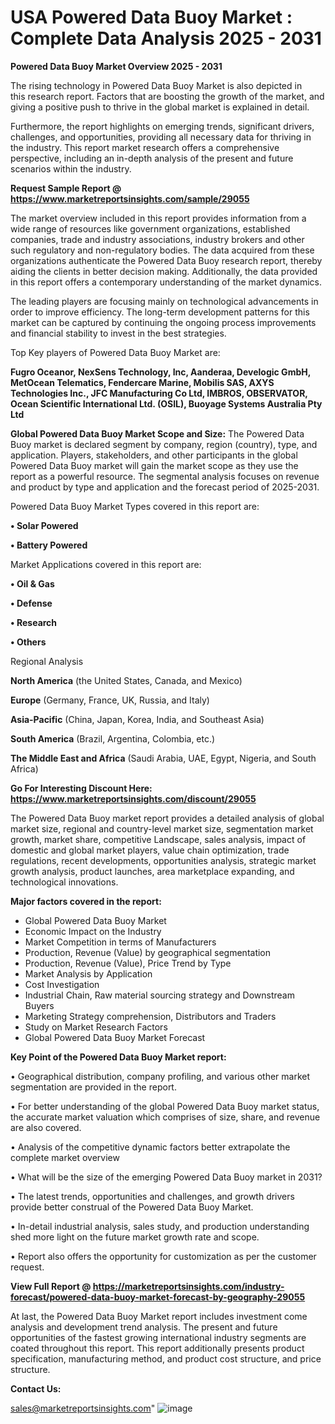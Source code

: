 # USA Powered Data Buoy Market : Complete Data Analysis 2025 - 2031

<Strong> Powered Data Buoy Market Overview 2025 - 2031</strong>

The rising technology in Powered Data Buoy Market is also depicted in this research report. Factors that are boosting the growth of the market, and giving a positive push to thrive in the global market is explained in detail.

Furthermore, the report highlights on emerging trends, significant drivers, challenges, and opportunities, providing all necessary data for thriving in the industry. This report market research offers a comprehensive perspective, including an in-depth analysis of the present and future scenarios within the industry.

<strong>Request Sample Report @ <a href=https://www.marketreportsinsights.com/sample/29055>https://www.marketreportsinsights.com/sample/29055</a></strong>

The market overview included in this report provides information from a wide range of resources like government organizations, established companies, trade and industry associations, industry brokers and other such regulatory and non-regulatory bodies. The data acquired from these organizations authenticate the Powered Data Buoy research report, thereby aiding the clients in better decision making. Additionally, the data provided in this report offers a contemporary understanding of the market dynamics.

The leading players are focusing mainly on technological advancements in order to improve efficiency. The long-term development patterns for this market can be captured by continuing the ongoing process improvements and financial stability to invest in the best strategies.

Top Key players of Powered Data Buoy Market are:

<strong>Fugro Oceanor, NexSens Technology, Inc, Aanderaa, Develogic GmbH, MetOcean Telematics, Fendercare Marine, Mobilis SAS, AXYS Technologies Inc., JFC Manufacturing Co Ltd, IMBROS, OBSERVATOR, Ocean Scientific International Ltd. (OSIL), Buoyage Systems Australia Pty Ltd</strong>

<strong><b>Global Powered Data Buoy Market Scope and Size:</b></strong>
The Powered Data Buoy market is declared segment by company, region (country), type, and application. Players, stakeholders, and other participants in the global Powered Data Buoy market will gain the market scope as they use the report as a powerful resource. The segmental analysis focuses on revenue and product by type and application and the forecast period of 2025-2031.

Powered Data Buoy Market Types covered in this report are:

<strong>• Solar Powered

• Battery Powered</strong>

Market Applications covered in this report are:

<strong>• Oil & Gas

• Defense

• Research

• Others</strong> 

Regional Analysis

<strong>North America</strong> (the United States, Canada, and Mexico)

<strong>Europe</strong> (Germany, France, UK, Russia, and Italy)

<strong>Asia-Pacific</strong> (China, Japan, Korea, India, and Southeast Asia)

<strong>South America</strong> (Brazil, Argentina, Colombia, etc.)

<strong>The Middle East and Africa</strong> (Saudi Arabia, UAE, Egypt, Nigeria, and South Africa)

<strong>Go For Interesting Discount Here: <a href=https://www.marketreportsinsights.com/discount/29055>https://www.marketreportsinsights.com/discount/29055</a></strong>

The Powered Data Buoy market report provides a detailed analysis of global market size, regional and country-level market size, segmentation market growth, market share, competitive Landscape, sales analysis, impact of domestic and global market players, value chain optimization, trade regulations, recent developments, opportunities analysis, strategic market growth analysis, product launches, area marketplace expanding, and technological innovations.

<strong><b>Major factors covered in the report:</b></strong>
<ul>
  <li>Global Powered Data Buoy Market </li>
  <li>Economic Impact on the Industry</li>
  <li>Market Competition in terms of Manufacturers</li>
  <li>Production, Revenue (Value) by geographical segmentation</li>
  <li>Production, Revenue (Value), Price Trend by Type</li>
  <li>Market Analysis by Application</li>
  <li>Cost Investigation</li>
  <li>Industrial Chain, Raw material sourcing strategy and Downstream Buyers</li>
  <li>Marketing Strategy comprehension, Distributors and Traders</li>
  <li>Study on Market Research Factors</li>
  <li>Global Powered Data Buoy Market Forecast</li>
</ul>

<strong><b>Key Point of the Powered Data Buoy Market report:</b></strong>

• Geographical distribution, company profiling, and various other market segmentation are provided in the report.

• For better understanding of the global Powered Data Buoy market status, the accurate market valuation which comprises of size, share, and revenue are also covered.

• Analysis of the competitive dynamic factors better extrapolate the complete market overview

• What will be the size of the emerging Powered Data Buoy market in 2031?

• The latest trends, opportunities and challenges, and growth drivers provide better construal of the Powered Data Buoy Market.

• In-detail industrial analysis, sales study, and production understanding shed more light on the future market growth rate and scope.

• Report also offers the opportunity for customization as per the customer request.

<strong><b>View Full Report @ <a href=https://marketreportsinsights.com/industry-forecast/powered-data-buoy-market-forecast-by-geography-29055>https://marketreportsinsights.com/industry-forecast/powered-data-buoy-market-forecast-by-geography-29055</a></b></strong>


At last, the Powered Data Buoy Market report includes investment come analysis and development trend analysis. The present and future opportunities of the fastest growing international industry segments are coated throughout this report. This report additionally presents product specification, manufacturing method, and product cost structure, and price structure.

<strong>Contact Us:</strong>

sales@marketreportsinsights.com"
![image](https://github.com/user-attachments/assets/33f424de-75fc-4b37-81ce-3469f070ea0f)
